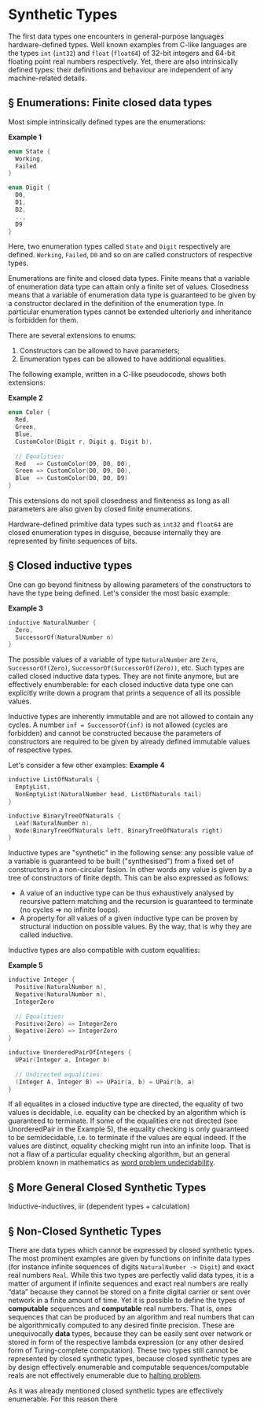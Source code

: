 Synthetic Types
===============

The first data types one encounters in general-purpose languages hardware-defined types. Well known examples from C-like languages are the types `int` (`int32`) and `float` (`float64`) of 32-bit integers and 64-bit floating point real numbers respectively. Yet, there are also intrinsically defined types: their definitions and behaviour are independent of any machine-related details.

§ Enumerations: Finite closed data types
----------------------------------------

Most simple intrinsically defined types are the enumerations:

**Example 1**
```c
enum State {
  Working,
  Failed
}

enum Digit {
  D0,
  D1,
  D2,
  ..,
  D9
}
```

Here, two enumeration types called `State` and `Digit` respectively are defined. `Working`, `Failed`, `D0` and so on are called constructors of respective types.

Enumerations are finite and closed data types. Finite means that a variable of enumeration data type can attain only a finite set of values. Closedness means that a variable of enumeration data type is guaranteed to be given by a constructor declared in the definition of the enumeration type. In particular enumeration types cannot be extended ulteriorly and inheritance is forbidden for them.

There are several extensions to enums:
1) Constructors can be allowed to have parameters;
2) Enumeration types can be allowed to have additional equalities.

The following example, written in a C-like pseudocode, shows both extensions:

**Example 2**
```c
enum Color {
  Red,
  Green,
  Blue,
  CustomColor(Digit r, Digit g, Digit b),
  
  // Equalities:
  Red   => CustomColor(D9, D0, D0),
  Green => CustomColor(D0, D9, D0),
  Blue  => CustomColor(D0, D0, D9)
}
```

This extensions do not spoil closedness and finiteness as long as all parameters are also given by closed finite enumerations.

Hardware-defined primitive data types such as `int32` and `float64` are closed enumeration types in disguise, because internally they are represented by finite sequences of bits.

§ Closed inductive types
------------------------

One can go beyond finitness by allowing parameters of the constructors to have the type being defined. Let's consider the most basic example:

**Example 3**
```c
inductive NaturalNumber {
  Zero,
  SuccessorOf(NaturalNumber n)
}
```

The possible values of a variable of type `NaturalNumber` are `Zero`, `SuccessorOf(Zero)`, `SuccessorOf(SuccessorOf(Zero))`, etc. Such types are called closed inductive data types. They are not finite anymore, but are effectively enumberable: for each closed inductive data type one can explicitly write down a program that prints a sequence of all its possible values.

Inductive types are inherently immutable and are not allowed to contain any cycles. A number `inf = SuccessorOf(inf)` is not allowed (cycles are forbidden) and cannot be constructed because the parameters of constructors are required to be given by already defined immutable values of respective types.

Let's consider a few other examples:
**Example 4**
```c
inductive ListOfNaturals {
  EmptyList,
  NonEmptyList(NaturalNumber head, ListOfNaturals tail)
}

inductive BinaryTreeOfNaturals {
  Leaf(NaturalNumber n),
  Node(BinaryTreeOfNaturals left, BinaryTreeOfNaturals right)
}
```

Inductive types are "synthetic" in the following sense: any possible value of a variable is guaranteed to be built ("synthesised") from a fixed set of constructors 
in a non-circular fasion. In other words any value is given by a tree of constructors of finite depth. This can be also expressed as follows:
* A value of an inductive type can be thus exhaustively analysed by recursive pattern matching and the recursion is guaranteed to terminate (no cycles => no infinite loops).
* A property for all values of a given inductive type can be proven by structural induction on possible values. By the way, that is why they are called inductive.

Inductive types are also compatible with custom equalities:

**Example 5**
```c
inductive Integer {
  Positive(NaturalNumber n),
  Negative(NaturalNumber n),
  IntegerZero
  
  // Equalities:
  Positive(Zero) => IntegerZero
  Negative(Zero) => IntegerZero
}

inductive UnorderedPairOfIntegers {
  UPair(Integer a, Integer b)
  
  // Undirected equalities:
  (Integer A, Integer B) => UPair(a, b) = UPair(b, a)
}
```

If all equalites in a closed inductive type are directed, the equality of two values is decidable, i.e. equality can be checked by an algorithm which is guaranteed to terminate. If some of the equalities ere not directed (see UnorderedPair in the Example 5), the equality checking is only guaranteed to be semidecidable, i.e. to terminate if the values are equal indeed. If the values are distinct, equality checking might run into an infinite loop. That is not a flaw of a particular equality checking algorithm, but an general problem known in mathematics as [word problem undecidability](https://en.wikipedia.org/wiki/Word_problem_(mathematics)).

§ More General Closed Synthetic Types
-------------------------------------

Inductive-inductives, iir (dependent types + calculation)

§ Non-Closed Synthetic Types
----------------------------

There are data types which cannot be expressed by closed synthetic types.  
The most prominent examples are given by functions on infinite data types (for instance infinite sequences of digits `NaturalNumber -> Digit`) and exact real numbers `Real`. While this two types are perfectly valid data types, it is a matter of argument if infinite sequences and exact real numbers are really “data” because they cannot be stored on a finite digital carrier or sent over network in a finite amount of time.
Yet it is possible to define the types of __computable__ sequences and __computable__ real numbers. That is, ones sequences that can be produced by an algorithm and real numbers that can be algorithmically computed to any desired finite precision. These are unequivocally **data** types, because they can be easily sent over network or stored in form of the respective lambda expression (or any other desired form of Turing-complete computation). These two types still cannot be represented by closed synthetic types, because closed synthetic types are by design effectively enumerable and computable sequences/computable reals are not effectively enumerable due to [halting problem](https://en.wikipedia.org/wiki/Halting_problem).




As it was already mentioned closed synthetic types are effectively enumerable. For this reason there 
